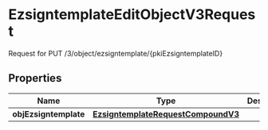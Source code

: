 

# EzsigntemplateEditObjectV3Request

Request for PUT /3/object/ezsigntemplate/{pkiEzsigntemplateID}

## Properties

| Name | Type | Description | Notes |
|------------ | ------------- | ------------- | -------------|
|**objEzsigntemplate** | [**EzsigntemplateRequestCompoundV3**](EzsigntemplateRequestCompoundV3.md) |  |  |



